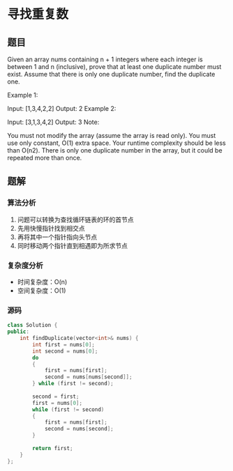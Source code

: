 #  寻找重复数
## 题目
Given an array nums containing n + 1 integers where each integer is between 1 and n (inclusive), prove that at least one duplicate number must exist. Assume that there is only one duplicate number, find the duplicate one.

Example 1:

Input: [1,3,4,2,2]
Output: 2
Example 2:

Input: [3,1,3,4,2]
Output: 3
Note:

You must not modify the array (assume the array is read only).
You must use only constant, O(1) extra space.
Your runtime complexity should be less than O(n2).
There is only one duplicate number in the array, but it could be repeated more than once.

## 题解
### 算法分析
1. 问题可以转换为查找循环链表的环的首节点
2. 先用快慢指针找到相交点
3. 再将其中一个指针指向头节点
4. 同时移动两个指针直到相遇即为所求节点
### 复杂度分析
+ 时间复杂度：O(n)
+ 空间复杂度：O(1)
### 源码
```C++ []
class Solution {
public:
    int findDuplicate(vector<int>& nums) {
        int first = nums[0];
        int second = nums[0];
        do
        {
            first = nums[first];
            second = nums[nums[second]];
        } while (first != second);
        
        second = first;
        first = nums[0];
        while (first != second)
        {
            first = nums[first];
            second = nums[second];
        }
        
        return first;
    }
};